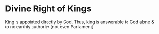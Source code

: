 # Divine Right of Kings
King is appointed directly by God. Thus, king is answerable to God alone & to no earthly authority (not even Parliament)
